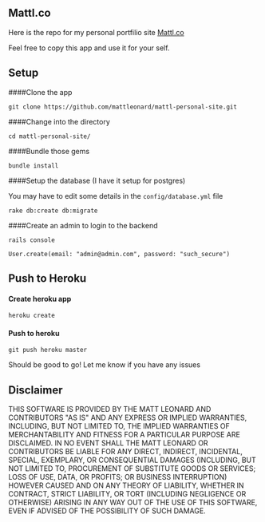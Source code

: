 Mattl.co
--------------------------------------------

Here is the repo for my personal portfilio site [Mattl.co](http://mattl.co/)

Feel free to copy this app and use it for your self.

## Setup

####Clone the app

`git clone https://github.com/mattleonard/mattl-personal-site.git`

####Change into the directory

`cd mattl-personal-site/`

####Bundle those gems

`bundle install`

####Setup the database (I have it setup for postgres)

You may have to edit some details in the `config/database.yml` file

`rake db:create db:migrate`

####Create an admin to login to the backend

```
rails console

User.create(email: "admin@admin.com", password: "such_secure")

```

## Push to Heroku

#### Create heroku app
`heroku create`

#### Push to heroku
`git push heroku master`

Should be good to go! Let me know if you have any issues

Disclaimer
----------
THIS SOFTWARE IS PROVIDED BY THE MATT LEONARD AND CONTRIBUTORS "AS IS"
AND ANY EXPRESS OR IMPLIED WARRANTIES, INCLUDING, BUT NOT LIMITED TO, THE IMPLIED
WARRANTIES OF MERCHANTABILITY AND FITNESS FOR A PARTICULAR PURPOSE ARE DISCLAIMED.
IN NO EVENT SHALL THE MATT LEONARD OR CONTRIBUTORS BE LIABLE FOR ANY DIRECT,
INDIRECT, INCIDENTAL, SPECIAL, EXEMPLARY, OR CONSEQUENTIAL DAMAGES (INCLUDING, BUT
NOT LIMITED TO, PROCUREMENT OF SUBSTITUTE GOODS OR SERVICES; LOSS OF USE, DATA, OR
PROFITS; OR BUSINESS INTERRUPTION) HOWEVER CAUSED AND ON ANY THEORY OF LIABILITY,
WHETHER IN CONTRACT, STRICT LIABILITY, OR TORT (INCLUDING NEGLIGENCE OR OTHERWISE)
ARISING IN ANY WAY OUT OF THE USE OF THIS SOFTWARE, EVEN IF ADVISED OF THE POSSIBILITY
OF SUCH DAMAGE.
